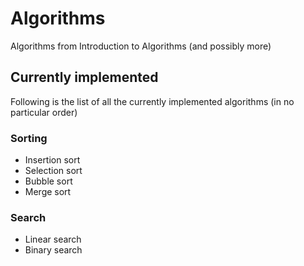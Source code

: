# Algorithms
Algorithms from Introduction to Algorithms (and possibly more)

## Currently implemented

Following is the list of all the currently implemented algorithms (in no particular order)

### Sorting

- Insertion sort
- Selection sort
- Bubble sort
- Merge sort

### Search

- Linear search
- Binary search
